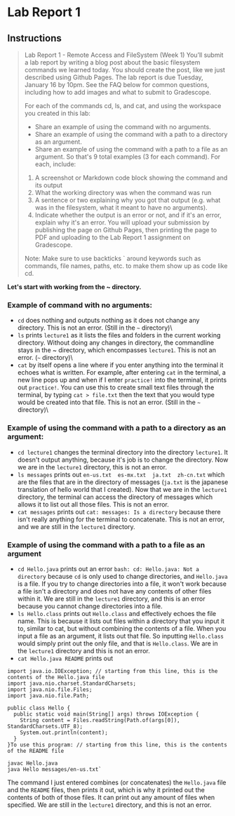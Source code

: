 # Lab Report 1

## Instructions
>Lab Report 1 - Remote Access and FileSystem (Week 1)
>You’ll submit a lab report by writing a blog post about the basic filesystem commands we learned today. You should create the post, like we just described using Github Pages. The lab report is due Tuesday, January 16 by 10pm. See the FAQ below for common questions, including how to add images and what to submit to Gradescope.
>
>For each of the commands cd, ls, and cat, and using the workspace you created in this lab:
>
>* Share an example of using the command with no arguments.
>* Share an example of using the command with a path to a directory as an argument.
>* Share an example of using the command with a path to a file as an argument.
> So that's 9 total examples (3 for each command). For each, include:
>
>1. A screenshot or Markdown code block showing the command and its output
>2. What the working directory was when the command was run
>3. A sentence or two explaining why you got that output (e.g. what was in the filesystem, what it meant to have no arguments).
>4. Indicate whether the output is an error or not, and if it's an error, explain why it's an error.
>You will upload your submission by publishing the page on Github Pages, then printing the page to PDF and uploading to the Lab Report 1 assignment on Gradescope.
>
>Note: Make sure to use backticks ` around keywords such as commands, file names, paths, etc. to make them show up as code like cd.

**Let's start with working from the ~ directory.**

### Example of command with no arguments:
* `cd` does nothing and outputs nothing as it does not change any directory. This is not an error. (Still in the `~` directory)\
* `ls` prints `lecture1` as it lists the files and folders in the current working directory. Without doing any changes in directory, the commandline stays in the ~ directory, which encompasses `lecture1`. This is not an error. (`~` directory)\
* `cat` by itself opens a line where if you enter anything into the terminal it echoes what is written. For example, after entering `cat` in the terminal, a new line pops up and when if I enter `practice!` into the terminal, it prints out `practice!`. You can use this to create small text files through the terminal, by typing `cat > file.txt` then the text that you would type would be created into that file. This is not an error. (Still in the `~` directory)\

### Example of using the command with a path to a directory as an argument:
* `cd lecture1` changes the terminal directory into the directory `lecture1`. It doesn't output anything, because it's job is to change the directory. Now we are in the `lecture1` directory, this is not an error.
* `ls messages` prints out `en-us.txt  es-mx.txt  ja.txt  zh-cn.txt` which are the files that are in the directory of messages (`ja.txt` is the japanese translation of hello world that I created). Now that we are in the `lecture1` directory, the terminal can access the directory of messages which allows it to list out all those files. This is not an error.
* `cat messages` prints out `cat: messages: Is a directory` because there isn't really anything for the terminal to concatenate. This is not an error, and we are still in the `lecture1` directory.

### Example of using the command with a path to a file as an argument
* `cd Hello.java` prints out an error `bash: cd: Hello.java: Not a directory` because `cd` is only used to change directories, and `Hello.java` is a file. If you try to change directories into a file, it won't work because a file isn't a directory and does not have any contents of other files within it. We are still in the `lecture1` directory, and this is an error because you cannot change directories into a file.
* `ls Hello.class` prints out `Hello.class` and effectively echoes the file name. This is because it lists out files within a directory that you input it to, similar to cat, but without combining the contents of a file. When you input a file as an argument, it lists out that file. So inputting `Hello.class` would simply print out the only file, and that is `Hello.class`. We are in the `lecture1` directory and this is not an error.
* `cat Hello.java README` prints out 
```
import java.io.IOException; // starting from this line, this is the contents of the Hello.java file
import java.nio.charset.StandardCharsets;
import java.nio.file.Files;
import java.nio.file.Path;

public class Hello {
  public static void main(String[] args) throws IOException {
    String content = Files.readString(Path.of(args[0]), StandardCharsets.UTF_8);    
    System.out.println(content);
  }
}To use this program: // starting from this line, this is the contents of the README file

javac Hello.java
java Hello messages/en-us.txt`
```
   The command I just entered combines (or concatenates) the `Hello.java` file and the `README` files, then prints it out, which is why it printed out the contents of both of those files. It can print out any amount of files when specified. We are still in the `lecture1` directory, and this is not an error.

